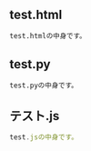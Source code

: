 ## test.html
```html
test.htmlの中身です。
```

## test.py
```py
test.pyの中身です。
```

## テスト.js
```js
test.jsの中身です。
```

